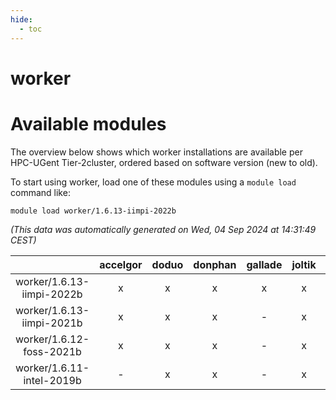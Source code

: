 ```yaml
---
hide:
  - toc
---
```


worker
======

# Available modules


The overview below shows which worker installations are available per HPC-UGent Tier-2cluster, ordered based on software version (new to old).

To start using worker, load one of these modules using a `module load` command like:

```shell
module load worker/1.6.13-iimpi-2022b
```

*(This data was automatically generated on Wed, 04 Sep 2024 at 14:31:49 CEST)*  

| |accelgor|doduo|donphan|gallade|joltik|shinx|skitty|
| :---: | :---: | :---: | :---: | :---: | :---: | :---: | :---: |
|worker/1.6.13-iimpi-2022b|x|x|x|x|x|-|x|
|worker/1.6.13-iimpi-2021b|x|x|x|-|x|-|x|
|worker/1.6.12-foss-2021b|x|x|x|-|x|-|x|
|worker/1.6.11-intel-2019b|-|x|x|-|x|-|x|
